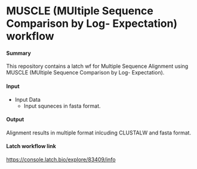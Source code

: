 # MUSCLE (MUltiple Sequence Comparison by Log- Expectation) workflow

#### **Summary**
This repository contains a latch wf for Multiple Sequence Alignment using MUSCLE (MUltiple Sequence Comparison by Log- Expectation).

#### **Input**

* Input Data
    - Input squneces in fasta format.

#### **Output**
Alignment results in multiple format inlcuding CLUSTALW and fasta format. 

#### **Latch workflow link**
https://console.latch.bio/explore/83409/info

